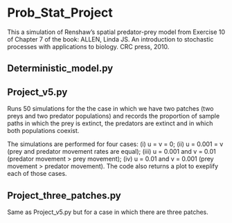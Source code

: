 # Prob_Stat_Project
This a simulation of Renshaw’s spatial predator-prey model from Exercise 10 of Chapter 7 of the book:
ALLEN, Linda JS. An introduction to stochastic processes with applications to biology. CRC press, 2010.

## Deterministic_model.py 

## Project_v5.py

Runs 50 simulations for the the case in which we have two patches (two preys and two predator populations) and records the proportion of sample paths in which the
prey is extinct, the predators are extinct and in which both populations coexist. 

The simulations are performed for four cases: (i) u = v = 0; (ii) u = 0.001 = v (prey and predator movement rates are equal); (iii) u = 0.001 and v = 0.01 (predator movement > prey movement); (iv) u = 0.01 and v = 0.001 (prey movement > predator movement). The code also returns a  plot to exeplify each of those cases.

## Project_three_patches.py

Same as Project_v5.py but for a case in which there are three patches.
